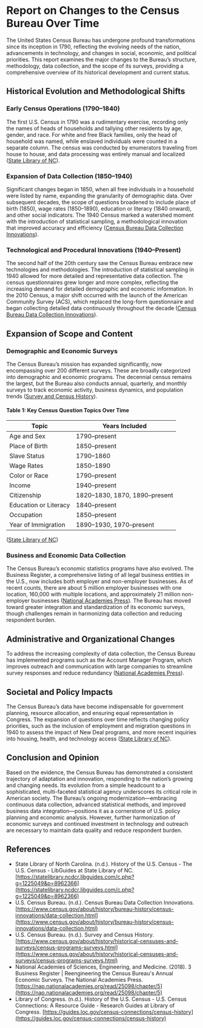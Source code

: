 # Report on Changes to the Census Bureau Over Time

The United States Census Bureau has undergone profound transformations since its inception in 1790, reflecting the evolving needs of the nation, advancements in technology, and changes in social, economic, and political priorities. This report examines the major changes to the Bureau’s structure, methodology, data collection, and the scope of its surveys, providing a comprehensive overview of its historical development and current status.

## Historical Evolution and Methodological Shifts

### Early Census Operations (1790–1840)

The first U.S. Census in 1790 was a rudimentary exercise, recording only the names of heads of households and tallying other residents by age, gender, and race. For white and free Black families, only the head of household was named, while enslaved individuals were counted in a separate column. The census was conducted by enumerators traveling from house to house, and data processing was entirely manual and localized ([State Library of NC](https://statelibrary.ncdcr.libguides.com/c.php?g=1225049&p=8962366)).

### Expansion of Data Collection (1850–1940)

Significant changes began in 1850, when all free individuals in a household were listed by name, expanding the granularity of demographic data. Over subsequent decades, the scope of questions broadened to include place of birth (1850), wage rates (1850–1890), education or literacy (1840 onward), and other social indicators. The 1940 Census marked a watershed moment with the introduction of statistical sampling, a methodological innovation that improved accuracy and efficiency ([Census Bureau Data Collection Innovations](https://www.census.gov/about/history/bureau-history/census-innovations/data-collection.html)).

### Technological and Procedural Innovations (1940–Present)

The second half of the 20th century saw the Census Bureau embrace new technologies and methodologies. The introduction of statistical sampling in 1940 allowed for more detailed and representative data collection. The census questionnaires grew longer and more complex, reflecting the increasing demand for detailed demographic and economic information. In the 2010 Census, a major shift occurred with the launch of the American Community Survey (ACS), which replaced the long-form questionnaire and began collecting detailed data continuously throughout the decade ([Census Bureau Data Collection Innovations](https://www.census.gov/about/history/bureau-history/census-innovations/data-collection.html)).

## Expansion of Scope and Content

### Demographic and Economic Surveys

The Census Bureau’s mission has expanded significantly, now encompassing over 200 different surveys. These are broadly categorized into demographic and economic programs. The decennial census remains the largest, but the Bureau also conducts annual, quarterly, and monthly surveys to track economic activity, business dynamics, and population trends ([Survey and Census History](https://www.census.gov/about/history/historical-censuses-and-surveys/census-programs-surveys.html)).

#### Table 1: Key Census Question Topics Over Time

| Topic                        | Years Included               |
|------------------------------|-----------------------------|
| Age and Sex                  | 1790–present                |
| Place of Birth               | 1850–present                |
| Slave Status                 | 1790–1860                   |
| Wage Rates                   | 1850–1890                   |
| Color or Race                | 1790–present                |
| Income                       | 1940–present                |
| Citizenship                  | 1820–1830, 1870, 1890–present|
| Education or Literacy        | 1840–present                |
| Occupation                   | 1850–present                |
| Year of Immigration          | 1890–1930, 1970–present     |

([State Library of NC](https://statelibrary.ncdcr.libguides.com/c.php?g=1225049&p=8962366))

### Business and Economic Data Collection

The Census Bureau’s economic statistics programs have also evolved. The Business Register, a comprehensive listing of all legal business entities in the U.S., now includes both employer and non-employer businesses. As of recent counts, there are about 5 million employer businesses with one location, 160,000 with multiple locations, and approximately 21 million non-employer businesses ([National Academies Press](https://nap.nationalacademies.org/read/25098/chapter/5)). The Bureau has moved toward greater integration and standardization of its economic surveys, though challenges remain in harmonizing data collection and reducing respondent burden.

## Administrative and Organizational Changes

To address the increasing complexity of data collection, the Census Bureau has implemented programs such as the Account Manager Program, which improves outreach and communication with large companies to streamline survey responses and reduce redundancy ([National Academies Press](https://nap.nationalacademies.org/read/25098/chapter/5)).

## Societal and Policy Impacts

The Census Bureau’s data have become indispensable for government planning, resource allocation, and ensuring equal representation in Congress. The expansion of questions over time reflects changing policy priorities, such as the inclusion of employment and migration questions in 1940 to assess the impact of New Deal programs, and more recent inquiries into housing, health, and technology access ([State Library of NC](https://statelibrary.ncdcr.libguides.com/c.php?g=1225049&p=8962366)).

## Conclusion and Opinion

Based on the evidence, the Census Bureau has demonstrated a consistent trajectory of adaptation and innovation, responding to the nation’s growing and changing needs. Its evolution from a simple headcount to a sophisticated, multi-faceted statistical agency underscores its critical role in American society. The Bureau’s ongoing modernization—embracing continuous data collection, advanced statistical methods, and improved business data integration—positions it as a cornerstone of U.S. policy planning and economic analysis. However, further harmonization of economic surveys and continued investment in technology and outreach are necessary to maintain data quality and reduce respondent burden.

## References

- State Library of North Carolina. (n.d.). History of the U.S. Census - The U.S. Census - LibGuides at State Library of NC. [https://statelibrary.ncdcr.libguides.com/c.php?g=1225049&p=8962366](https://statelibrary.ncdcr.libguides.com/c.php?g=1225049&p=8962366)
- U.S. Census Bureau. (n.d.). Census Bureau Data Collection Innovations. [https://www.census.gov/about/history/bureau-history/census-innovations/data-collection.html](https://www.census.gov/about/history/bureau-history/census-innovations/data-collection.html)
- U.S. Census Bureau. (n.d.). Survey and Census History. [https://www.census.gov/about/history/historical-censuses-and-surveys/census-programs-surveys.html](https://www.census.gov/about/history/historical-censuses-and-surveys/census-programs-surveys.html)
- National Academies of Sciences, Engineering, and Medicine. (2018). 3 Business Register | Reengineering the Census Bureau's Annual Economic Surveys. The National Academies Press. [https://nap.nationalacademies.org/read/25098/chapter/5](https://nap.nationalacademies.org/read/25098/chapter/5)
- Library of Congress. (n.d.). History of the U.S. Census - U.S. Census Connections: A Resource Guide - Research Guides at Library of Congress. [https://guides.loc.gov/census-connections/census-history](https://guides.loc.gov/census-connections/census-history)